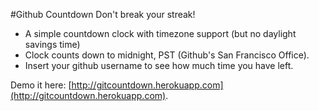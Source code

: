 #Github Countdown
Don't break your streak!

* A simple countdown clock with timezone support (but no daylight savings time)
* Clock counts down to midnight, PST (Github's San Francisco Office).
* Insert your github username to see how much time you have left.

Demo it here: [http://gitcountdown.herokuapp.com](http://gitcountdown.herokuapp.com).